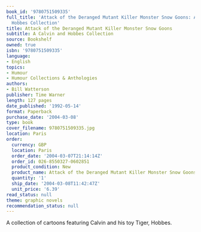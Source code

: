 ```yaml
---
book_id: '9780751509335'
full_title: 'Attack of the Deranged Mutant Killer Monster Snow Goons: A Calvin and
  Hobbes Collection'
title: Attack of the Deranged Mutant Killer Monster Snow Goons
subtitle: A Calvin and Hobbes Collection
source: Bookshelf
owned: true
isbn: '9780751509335'
language:
- English
topics:
- Humour
- Humour Collections & Anthologies
authors:
- Bill Watterson
publisher: Time Warner
length: 127 pages
date_published: '1992-05-14'
format: Paperback
purchase_date: '2004-03-08'
type: book
cover_filename: 9780751509335.jpg
location: Paris
order:
  currency: GBP
  location: Paris
  order_date: '2004-03-07T21:14:14Z'
  order_id: 026-8550327-0602851
  product_condition: New
  product_name: Attack of the Deranged Mutant Killer Monster Snow Goons
  quantity: '1'
  ship_date: '2004-03-08T11:42:47Z'
  unit_price: '6.39'
read_status: null
theme: graphic novels
recommendation_status: null
---
```

A collection of cartoons featuring Calvin and his toy Tiger, Hobbes.

